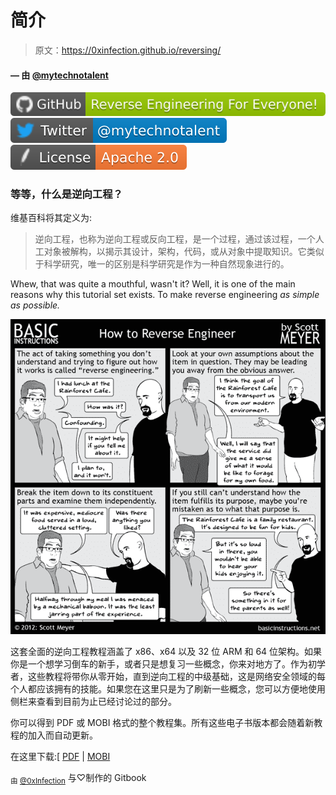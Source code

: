 # 简介

> 原文：<https://0xinfection.github.io/reversing/>

#### — 由 [@mytechnotalent](https://twitter.com/mytechnotalent)

[![](img/065276f14a4079a0d7be3c93425a5271.png)](https://github.com/mytechnotalent/Reverse-Engineering-Tutorial)[![](img/a88b34bb80b01036e50829fd4683f03e.png)](https://twitter.com/mytechnotalent)[![](img/b8891290aaa5c64b389ff7937c9b6611.png)](https://github.com/mytechnotalent/Reverse-Engineering-Tutorial/blob/master/LICENSE)

### 等等，什么是逆向工程？

维基百科将其定义为:

> 逆向工程，也称为逆向工程或反向工程，是一个过程，通过该过程，一个人工对象被解构，以揭示其设计，架构，代码，或从对象中提取知识。它类似于科学研究，唯一的区别是科学研究是作为一种自然现象进行的。

Whew, that was quite a mouthful, wasn't it? Well, it is one of the main reasons why this tutorial set exists. To make reverse engineering *as simple as possible.*

![](img/3c2ca4037a35df5fa52f559a4c1d6ba7.png)

这套全面的逆向工程教程涵盖了 x86、x64 以及 32 位 ARM 和 64 位架构。如果你是一个想学习倒车的新手，或者只是想复习一些概念，你来对地方了。作为初学者，这些教程将带你从零开始，直到逆向工程的中级基础，这是网络安全领域的每个人都应该拥有的技能。如果您在这里只是为了刷新一些概念，您可以方便地使用侧栏来查看到目前为止已经讨论过的部分。

你可以得到 PDF 或 MOBI 格式的整个教程集。所有这些电子书版本都会随着新教程的加入而自动更新。

在这里下载:[ [PDF](reversing-for-everyone.pdf) | [MOBI](reversing-for-everyone.mobi)

<sub>由 [@0xInfection](https://twitter.com/0xInfection)</sub> 与♡制作的 Gitbook